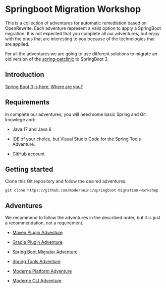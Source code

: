 # Springboot Migration Workshop

This is a collection of adventures for automatic remediation based on OpenRewrite.
Each adventure represent a valid option to apply a SpringBoot migration.
It is not expected that you complete all our adventures, but enjoy with the ones 
that are interesting to you because of the technologies that are applied. 

For all the adventures we are going to use different solutions to migrate 
an old version of the [spring-petclinic](https://github.com/spring-projects/spring-petclinic/)
to SpringBoot 3.

## Introduction

[Spring Boot 3 is here; Where are you?](https://docs.google.com/presentation/d/1onKVe3tsCm9wPWMQ0i4fLDfM8vpQHyXH/edit?usp=sharing&ouid=106870370074198362402&rtpof=true&sd=true)

## Requirements

In complete our adventures, you will need some basic Spring and Git knowlege and:

* Java 17 and Java 8

* IDE of your choice, but Visual Studio Code for the Spring Tools Adventure. 

* GitHub account

## Getting started

Clone this Git repository and follow the desired adventures. 
```
git clone https://github.com/moderneinc/springboot-migration-workshop
```

## Adventures

We recommend to follow the adventures in the described order, but it is just a recommendation, not a requirement.

* [Maven Plugin Adventure](https://github.com/moderneinc/springboot-migration-workshop/tree/main/maven-plugin-adventure)

* [Gradle Plugin Adventure](https://github.com/moderneinc/springboot-migration-workshop/tree/main/gradle-plugin-adventure)

* [Spring Boot Migrator Adventure](https://github.com/moderneinc/springboot-migration-workshop/tree/main/spring-boot-migrator-adventure)
 
* [Spring Tools Adventure](https://github.com/moderneinc/springboot-migration-workshop/tree/main/spring-tools-adventure)

* [Moderne Platform Adventure](https://github.com/moderneinc/springboot-migration-workshop/tree/main/moderne-platform-adventure)

* [Moderne CLI Adventure](https://github.com/moderneinc/springboot-migration-workshop/tree/main/moderne-cli-adventure)

